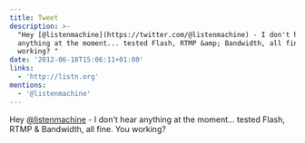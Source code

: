 ```yaml
---
title: Tweet
description: >-
  "Hey [@listenmachine](https://twitter.com/@listenmachine) - I don't hear
  anything at the moment... tested Flash, RTMP &amp; Bandwidth, all fine. You
  working? "
date: '2012-06-18T15:06:11+01:00'
links:
  - 'http://listn.org'
mentions:
  - '@listenmachine'
---
```

Hey [@listenmachine](https://twitter.com/@listenmachine) - I don't hear anything at the moment... tested Flash, RTMP &amp; Bandwidth, all fine. You working? 

